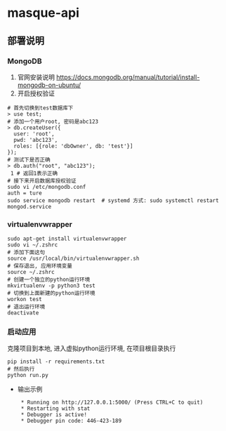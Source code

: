 # masque-api

## 部署说明

### MongoDB
1. 官网安装说明
  <https://docs.mongodb.org/manual/tutorial/install-mongodb-on-ubuntu/>
2. 开启授权验证
  ```shell
  # 首先切换到test数据库下
  > use test;
  # 添加一个用户root, 密码是abc123
  > db.createUser({
    user: 'root',
    pwd: 'abc123',
    roles: [{role: 'dbOwner', db: 'test'}]
  });
  # 测试下是否正确
  > db.auth("root", "abc123");
   1 # 返回1表示正确
  # 接下来开启数据库授权验证
  sudo vi /etc/mongodb.conf
  auth = ture
  sudo service mongodb restart  # systemd 方式: sudo systemctl restart mongod.service
  
  ```
  
### virtualenvwrapper

```
sudo apt-get install virtualenvwrapper
sudo vi ~/.zshrc
# 添加下面这句
source /usr/local/bin/virtualenvwrapper.sh
# 保存退出, 应用环境变量
source ~/.zshrc
# 创建一个独立的python运行环境
mkvirtualenv -p python3 test
# 切换到上面新建的python运行环境
workon test
# 退出运行环境
deactivate
```
### 启动应用
克隆项目到本地, 进入虚拟python运行环境, 在项目根目录执行
```
pip install -r requirements.txt
# 然后执行
python run.py

```
- 输出示例
  ```
   * Running on http://127.0.0.1:5000/ (Press CTRL+C to quit)
   * Restarting with stat
   * Debugger is active!
   * Debugger pin code: 446-423-189
   
   ```
